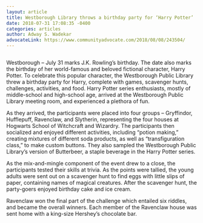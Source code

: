 ```yaml
---
layout: article
title: Westborough Library throws a birthday party for ‘Harry Potter’
date: 2018-07-31 17:08:35 -0400
categories: articles
author: Adway S. Wadekar
advocateLink: https://www.communityadvocate.com/2018/08/08/243504/
---
```


<center>
	<img src="https://www.communityadvocate.com/wp-content/uploads/W-Harry-Potter-bday-1-300x225.jpg" alt="">
</center>

Westborough – July 31 marks J.K. Rowling’s birthday. The date also marks the birthday of her world-famous and beloved fictional character, Harry Potter. To celebrate this popular character, the Westborough Public Library threw a birthday party for Harry, complete with games, scavenger hunts, challenges, activities, and food. Harry Potter series enthusiasts, mostly of middle-school and high-school age, arrived at the Westborough Public Library meeting room, and experienced a plethora of fun.

As they arrived, the participants were placed into four groups – Gryffindor, Hufflepuff, Ravenclaw, and Slytherin, representing the four houses at Hogwarts School of Witchcraft and Wizardry. The participants then socialized and enjoyed different activities, including “potion making,” creating mixtures of different soda products, as well as “transfiguration class,” to make custom buttons. They also sampled the Westborough Public Library’s version of Butterbeer, a staple beverage in the Harry Potter series.

As the mix-and-mingle component of the event drew to a close, the participants tested their skills at trivia. As the points were tallied, the young adults were sent out on a scavenger hunt to find eggs with little slips of paper, containing names of magical creatures. After the scavenger hunt, the party-goers enjoyed birthday cake and ice cream.

Ravenclaw won the final part of the challenge which entailed six riddles, and became the overall winners. Each member of the Ravenclaw house was sent home with a king-size Hershey’s chocolate bar.

<center>
	<img src="https://www.communityadvocate.com/wp-content/uploads/W-Harry-Potter-bday-2-300x200.jpg" alt="">
</center>
